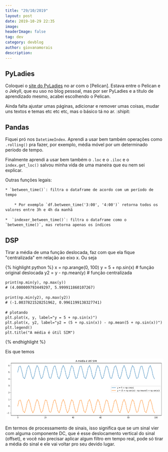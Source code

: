 ```yaml
---
title: "29/10/2019"
layout: post
date: 2019-10-29 22:35
image:
headerImage: false
tag: dev
category: devblog
author: giovanamorais
description:
---
```


## PyLadies

Coloquei o [site do PyLadies](https://PyLadiesSorocaba.github.io) no ar com o 
[Pelican]. Estava entre o Pelican e o Jekyll, que eu uso no blog pessoal, mas
por ser PyLadies e a título de aprendizado mesmo, acabei escolhendo o Pelican.

Ainda falta ajustar umas páginas, adicionar e remover umas coisas, mudar uns 
textos e temas etc etc etc, mas o básico tá no ar. :shipit:

## Pandas

Fiquei pró nos `DatetimeIndex`. Aprendi a usar bem também operações como 
`.rolling()` pra fazer, por exemplo, média móvel por um determinado período de
tempo.

Finalmente aprendi a usar bem também o `.loc` e o `.iloc` e o `index.get_loc()`
salvou minha vida de uma maneira que eu nem sei explicar. 

Outras funções legais:

	* `between_time()`: filtra o dataframe de acordo com um período de tempo

		* Por exemplo `df.between_time('3:00', '4:00')` retorna todos os valores entre 3h e 4h da manhã

	*  `indexer_between_time()`: filtra o dataframe como o `between_time()`, mas retorna apenas os índices


## DSP

Tirar a média de uma função deslocada, faz com que ela fique "centralizada" em 
relação ao eixo x. Ou seja

{% highlight python %}
	x = np.arange(0, 100)
	y = 5 + np.sin(x)	# função original deslocada
	y2 = y - np.mean(y)	# função centralizada

	print(np.min(y), np.max(y)) 	
	# (4.000009793449297, 5.999911860107267) 

	print(np.min(y2), np.max(y2))
	# (-1.0037821528251962, 0.9961199138327741)
	
	# plotando
	plt.plot(x, y, label="y = 5 + np.sin(x)")
	plt.plot(x, y2, label="y2 = (5 + np.sin(x)) - np.mean(5 + np.sin(x))")
	plt.legend()
	plt.title("A média é útil SIM")
{% endhighlight %}

Eis que temos

![img](../assets/images/mean_graph.png)


Em termos de processamento de sinais, isso significa que se um sinal vier 
com alguma componente DC, que é esse deslocamento vertical do sinal (offset),
e você não precisar aplicar algum filtro em tempo real, pode só tirar a média
do sinal e ele vai voltar pro seu devido lugar. 
